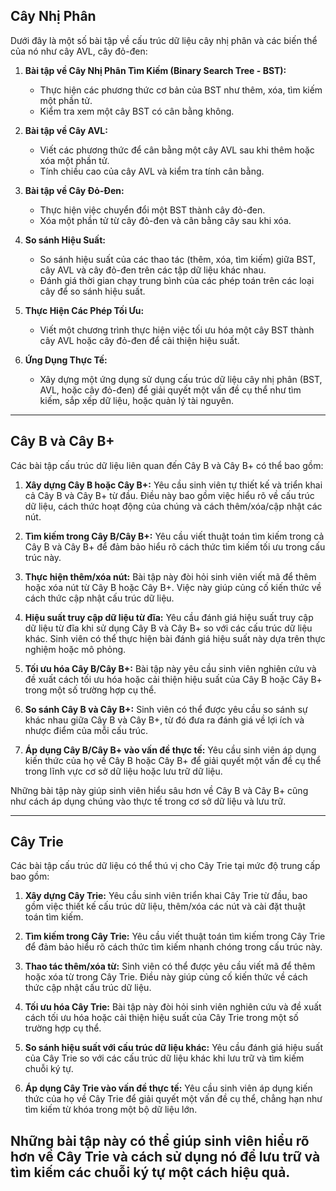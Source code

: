 ## Cây Nhị Phân

Dưới đây là một số bài tập về cấu trúc dữ liệu cây nhị phân và các biến thể của nó như cây AVL, cây đỏ-đen:

1. **Bài tập về Cây Nhị Phân Tìm Kiếm (Binary Search Tree - BST):**

   - Thực hiện các phương thức cơ bản của BST như thêm, xóa, tìm kiếm một phần tử.
   - Kiểm tra xem một cây BST có cân bằng không.

2. **Bài tập về Cây AVL:**

   - Viết các phương thức để cân bằng một cây AVL sau khi thêm hoặc xóa một phần tử.
   - Tính chiều cao của cây AVL và kiểm tra tính cân bằng.

3. **Bài tập về Cây Đỏ-Đen:**

   - Thực hiện việc chuyển đổi một BST thành cây đỏ-đen.
   - Xóa một phần tử từ cây đỏ-đen và cân bằng cây sau khi xóa.

4. **So sánh Hiệu Suất:**

   - So sánh hiệu suất của các thao tác (thêm, xóa, tìm kiếm) giữa BST, cây AVL và cây đỏ-đen trên các tập dữ liệu khác nhau.
   - Đánh giá thời gian chạy trung bình của các phép toán trên các loại cây để so sánh hiệu suất.

5. **Thực Hiện Các Phép Tối Ưu:**

   - Viết một chương trình thực hiện việc tối ưu hóa một cây BST thành cây AVL hoặc cây đỏ-đen để cải thiện hiệu suất.

6. **Ứng Dụng Thực Tế:**
   - Xây dựng một ứng dụng sử dụng cấu trúc dữ liệu cây nhị phân (BST, AVL, hoặc cây đỏ-đen) để giải quyết một vấn đề cụ thể như tìm kiếm, sắp xếp dữ liệu, hoặc quản lý tài nguyên.

---

## Cây B và Cây B+

Các bài tập cấu trúc dữ liệu liên quan đến Cây B và Cây B+ có thể bao gồm:

1. **Xây dựng Cây B hoặc Cây B+:** Yêu cầu sinh viên tự thiết kế và triển khai cả Cây B và Cây B+ từ đầu. Điều này bao gồm việc hiểu rõ về cấu trúc dữ liệu, cách thức hoạt động của chúng và cách thêm/xóa/cập nhật các nút.

2. **Tìm kiếm trong Cây B/Cây B+:** Yêu cầu viết thuật toán tìm kiếm trong cả Cây B và Cây B+ để đảm bảo hiểu rõ cách thức tìm kiếm tối ưu trong cấu trúc này.

3. **Thực hiện thêm/xóa nút:** Bài tập này đòi hỏi sinh viên viết mã để thêm hoặc xóa nút từ Cây B hoặc Cây B+. Việc này giúp củng cố kiến thức về cách thức cập nhật cấu trúc dữ liệu.

4. **Hiệu suất truy cập dữ liệu từ đĩa:** Yêu cầu đánh giá hiệu suất truy cập dữ liệu từ đĩa khi sử dụng Cây B và Cây B+ so với các cấu trúc dữ liệu khác. Sinh viên có thể thực hiện bài đánh giá hiệu suất này dựa trên thực nghiệm hoặc mô phỏng.

5. **Tối ưu hóa Cây B/Cây B+:** Bài tập này yêu cầu sinh viên nghiên cứu và đề xuất cách tối ưu hóa hoặc cải thiện hiệu suất của Cây B hoặc Cây B+ trong một số trường hợp cụ thể.

6. **So sánh Cây B và Cây B+:** Sinh viên có thể được yêu cầu so sánh sự khác nhau giữa Cây B và Cây B+, từ đó đưa ra đánh giá về lợi ích và nhược điểm của mỗi cấu trúc.

7. **Áp dụng Cây B/Cây B+ vào vấn đề thực tế:** Yêu cầu sinh viên áp dụng kiến thức của họ về Cây B hoặc Cây B+ để giải quyết một vấn đề cụ thể trong lĩnh vực cơ sở dữ liệu hoặc lưu trữ dữ liệu.

Những bài tập này giúp sinh viên hiểu sâu hơn về Cây B và Cây B+ cũng như cách áp dụng chúng vào thực tế trong cơ sở dữ liệu và lưu trữ.

---

## Cây Trie

Các bài tập cấu trúc dữ liệu có thể thú vị cho Cây Trie tại mức độ trung cấp bao gồm:

1. **Xây dựng Cây Trie:** Yêu cầu sinh viên triển khai Cây Trie từ đầu, bao gồm việc thiết kế cấu trúc dữ liệu, thêm/xóa các nút và cài đặt thuật toán tìm kiếm.

2. **Tìm kiếm trong Cây Trie:** Yêu cầu viết thuật toán tìm kiếm trong Cây Trie để đảm bảo hiểu rõ cách thức tìm kiếm nhanh chóng trong cấu trúc này.

3. **Thao tác thêm/xóa từ:** Sinh viên có thể được yêu cầu viết mã để thêm hoặc xóa từ trong Cây Trie. Điều này giúp củng cố kiến thức về cách thức cập nhật cấu trúc dữ liệu.

4. **Tối ưu hóa Cây Trie:** Bài tập này đòi hỏi sinh viên nghiên cứu và đề xuất cách tối ưu hóa hoặc cải thiện hiệu suất của Cây Trie trong một số trường hợp cụ thể.

5. **So sánh hiệu suất với cấu trúc dữ liệu khác:** Yêu cầu đánh giá hiệu suất của Cây Trie so với các cấu trúc dữ liệu khác khi lưu trữ và tìm kiếm chuỗi ký tự.

6. **Áp dụng Cây Trie vào vấn đề thực tế:** Yêu cầu sinh viên áp dụng kiến thức của họ về Cây Trie để giải quyết một vấn đề cụ thể, chẳng hạn như tìm kiếm từ khóa trong một bộ dữ liệu lớn.

## Những bài tập này có thể giúp sinh viên hiểu rõ hơn về Cây Trie và cách sử dụng nó để lưu trữ và tìm kiếm các chuỗi ký tự một cách hiệu quả.
